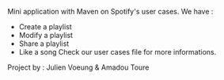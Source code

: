 Mini application with Maven on Spotify's user cases. We have :
- Create a playlist
- Modify a playlist
- Share a playlist
- Like a song
Check our user cases file for more informations.

Project by : Julien Voeung & Amadou Toure

